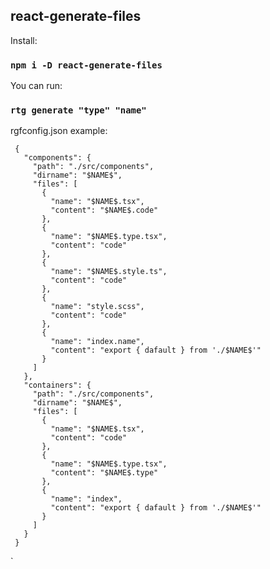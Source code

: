 ## react-generate-files

Install:

### `npm i -D react-generate-files`

You can run:

### `rtg generate "type" "name"`

rgfconfig.json example:

     {
       "components": {
         "path": "./src/components",
         "dirname": "$NAME$",
         "files": [
           {
             "name": "$NAME$.tsx",
             "content": "$NAME$.code"
           },
           {
             "name": "$NAME$.type.tsx",
             "content": "code"
           },
           {
             "name": "$NAME$.style.ts",
             "content": "code"
           },
           {
             "name": "style.scss",
             "content": "code"
           },
           {
             "name": "index.name",
             "content": "export { dafault } from './$NAME$'"
           }
         ]
       },
       "containers": {
         "path": "./src/components",
         "dirname": "$NAME$",
         "files": [
           {
             "name": "$NAME$.tsx",
             "content": "code"
           },
           {
             "name": "$NAME$.type.tsx",
             "content": "$NAME$.type"
           },
           {
             "name": "index",
             "content": "export { dafault } from './$NAME$'"
           }
         ]
       }
     }
`
